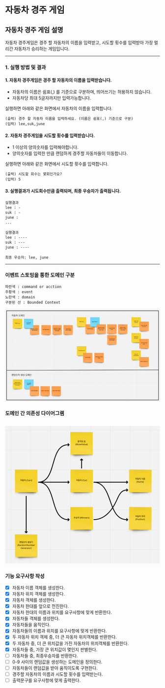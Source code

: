 # 자동차 경주 게임
## 자동차 경주 게임 설명
자동차 경주게임은 경주 할 자동차의 이름을 입력받고, 시도할 횟수를 입력받아 가장 멀리간 자동차가 승리하는 게임입니다.

---
### 1. 실행 방법 및 결과
#### 1. 자동차 경주게임은 경주 할 자동차의 이름을 입력받습니다. 
- 자동차의 이름은 쉼표(,) 를 기준으로 구분하며, 띄어쓰기는 허용하지 않습니다.
- 자동차당 최대 5글자까지만 입력가능합니다.

실행하면 아래와 같은 화면에서 자동차의 이름을 입력합니다.
```
(출력) 경주 할 자동차 이름을 입력하세요. (이름은 쉼표(,) 기준으로 구분)
(입력) lee,suk,june  
```

#### 2. 자동차 경주게임을 시도할 횟수를 입력받습니다.
- 1 이상의 양의숫자를 입력해야합니다.
- 양의숫자를 입력한 만큼 랜덤하게 경주할 자동차들이 이동합니다.

실행하면 아래와 같은 화면에서 시도할 횟수를 입력합니다.
```
(출력) 시도할 회수는 몇회인가요?
(입력) 5
```

#### 3. 실행결과가 시도회수만큼 출력되며, 최종 우승자가 출력됩니다.
```
실행결과
lee : -
suk : -
june : 
...

실행결과
lee : ----
suk : ---
june : ----

최종 우승자: lee, june
```
---
### 이벤트 스토밍을 통한 도메인 구분
```
파란색 : command or acction
주황색 : event
노란색 : domain
구분된 선 : Bounded Context
```
![img.png](png/event_storming.png)
### 도메인 간 의존성 다이어그램
![img.png](png/domain_dependency_diagram.png)
---
### 기능 요구사항 작성
- [x] 자동차 이름 객체를 생성한다.
- [x] 자동차 위치 객체를 생성한다.
- [x] 자동차 객체를 생성한다.
- [x] 자동차 한대를 앞으로 전진한다.
- [x] 자동차 한대의 이름과 위치를 요구사항에 맞게 반환한다.
- [x] 자동차들 객체를 생성한다.
- [x] 자동차들을 움직인다.
- [x] 자동차들의 이름과 위치를 요구사항에 맞게 반환한다.
- [x] 두 자동차 위치 객체 중, 더 큰 자동차 위치객체를 반환한다.
- [x] 두 자동차 중, 더 큰 위치값을 가진 자동차의 위치객체를 반환한다.
- [x] 자동차들 중, 가장 큰 위치값이 몇인지 판별한다.
- [ ] 자동차들 중, 최종우승자를 반환한다.
- [ ] 0-9 사이의 랜덤값을 생성하는 도메인을 정의한다.
- [ ] 자동차들이 랜덤값을 받아 움직이도록 구현한다.
- [ ] 경주할 자동차의 이름과 시도할 횟수를 입력받는다.
- [ ] 출력문구를 요구사항에 맞게 출력한다.